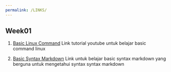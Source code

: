 ```yaml
---
permalink: /LINKS/
---
```


## Week01
1. [Basic Linux Command](https://www.youtube.com/watch?v=CpTfQ-q6MPU)
Link tutorial youtube untuk belajar basic command linux

2. [Basic Syntax Markdown](https://www.markdownguide.org/basic-syntax/)
Link untuk belajar basic syntax markdown yang berguna untuk mengetahui syntax syntax markdown
